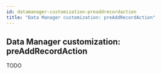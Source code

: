 ```yaml
---
id: datamanager-customization-preaddrecordaction
title: "Data Manager customization: preAddRecordAction"
---
```


## Data Manager customization: preAddRecordAction

TODO

